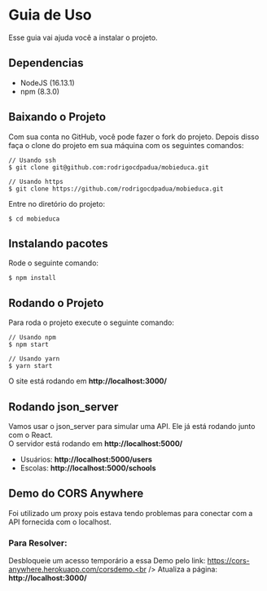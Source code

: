 # Guia de Uso
Esse guia vai ajuda você a instalar o projeto.

## Dependencias
* NodeJS (16.13.1)
* npm (8.3.0)

## Baixando o Projeto
Com sua conta no GitHub, você pode fazer o fork do projeto.
Depois disso faça o clone do projeto em sua máquina com os seguintes comandos:
```shell
// Usando ssh
$ git clone git@github.com:rodrigocdpadua/mobieduca.git

// Usando https
$ git clone https://github.com/rodrigocdpadua/mobieduca.git
```
Entre no diretório do projeto:
```shell
$ cd mobieduca
```
## Instalando pacotes
Rode o seguinte comando:
```shell
$ npm install
```
## Rodando o Projeto
Para roda o projeto execute o seguinte comando:
```shell
// Usando npm
$ npm start

// Usando yarn
$ yarn start
```
O site está rodando em **http://localhost:3000/**
## Rodando json_server
Vamos usar o json_server para simular uma API. Ele já está rodando junto com o React.<br />
O servidor está rodando em **http://localhost:5000/**<br />
* Usuários: **http://localhost:5000/users**
* Escolas: **http://localhost:5000/schools**
## Demo do CORS Anywhere
Foi utilizado um proxy pois estava tendo problemas para conectar com a API fornecida com o localhost.<br />
### Para Resolver:<br />
Desbloqueie um acesso temporário a essa Demo pelo link: https://cors-anywhere.herokuapp.com/corsdemo.<br />
Atualiza a página: **http://localhost:3000/**